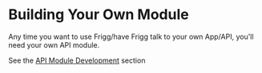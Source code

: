 # Building Your Own Module

Any time you want to use Frigg/have Frigg talk to your own App/API, you'll need your own API module.

See the [API Module Development](../develop/api-module-development-guide/) section
